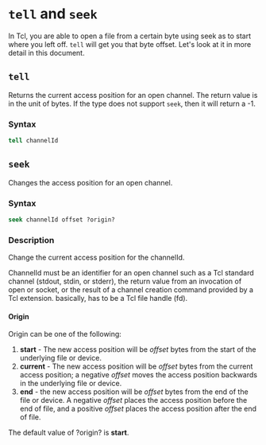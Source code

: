 # `tell` and `seek`

In Tcl, you are able to open a file from a certain byte using seek as to start where you left off. `tell` will get you that byte offset. Let's look at it in more detail in this document.

## `tell`

Returns the current access position for an open channel. The return value is in the unit of bytes. If the type does not support `seek`, then it will return a -1.

### Syntax

```tcl
tell channelId
```

## `seek`

Changes the access position for an open channel.

### Syntax

```tcl
seek channelId offset ?origin?
```

### Description

Change the current access position for the channelId.

ChannelId must be an identifier for an open channel such as a Tcl standard channel (stdout, stdin, or stderr), the return value from an invocation of open or socket, or the result of a channel creation command provided by a Tcl extension. basically, has to be a Tcl file handle (fd).

#### Origin

Origin can be one of the following:
1. **start** - The new access position will be *offset* bytes from the start of the underlying file or device.
2. **current** - The new access position will be *offset* bytes from the current access position; a negative *offset* moves the access position backwards in the underlying file or device.
3. **end** - the new access position will be *offset* bytes from the end of the file or device. A negative *offset* places the access position before the end of file, and a positive *offset* places the access position after the end of file.

The default value of ?origin? is **start**.

